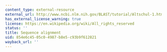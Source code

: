 ```yaml
---
content_type: external-resource
external_url: http://www.ncbi.nlm.nih.gov/BLAST/tutorial/Altschul-1.html
has_external_license_warning: true
license: https://en.wikipedia.org/wiki/All_rights_reserved
status: ''
title: Sequence alignment
uid: 854e6c45-05c0-4987-b8e5-c93b9f612821
wayback_url: ''
---
```


